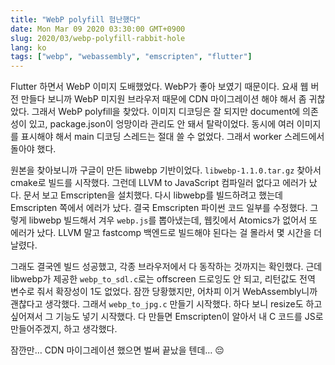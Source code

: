 ```yaml
---
title: "WebP polyfill 험난했다"
date: Mon Mar 09 2020 03:30:00 GMT+0900
slug: 2020/03/webp-polyfill-rabbit-hole
lang: ko
tags: ["webp", "webassembly", "emscripten", "flutter"]
---
```


Flutter 하면서 WebP 이미지 도배했었다. WebP가 좋아 보였기 때문이다.
요새 웹 버전 만들다 보니까 WebP 미지원 브라우저 때문에 CDN 마이그레이션 해야 해서 좀 귀찮았다. 그래서 WebP polyfill을 찾았다.
이미지 디코딩은 잘 되지만 document에 의존성이 있고, package.json이 엉망이라 관리도 안 돼서 탈락이었다.
동시에 여러 이미지를 표시해야 해서 main 디코딩 스레드는 절대 쓸 수 없었다. 그래서 worker 스레드에서 돌아야 했다.

원본을 찾아보니까 구글이 만든 libwebp 기반이었다.
`libwebp-1.1.0.tar.gz` 찾아서 cmake로 빌드를 시작했다.
그런데 LLVM to JavaScript 컴파일러 없다고 에러가 났다.
문서 보고 Emscripten을 설치했다.
다시 libwebp를 빌드하려고 했는데 Emscripten 쪽에서 에러가 났다.
결국 Emscripten 파이썬 코드 일부를 수정했다.
그렇게 libwebp 빌드해서 겨우 `webp.js`를 뽑아냈는데, 웹킷에서 Atomics가 없어서 또 에러가 났다.
LLVM 말고 fastcomp 백엔드로 빌드해야 된다는 걸 몰라서 몇 시간을 더 날렸다.

그래도 결국엔 빌드 성공했고, 각종 브라우저에서 다 동작하는 것까지는 확인했다.
근데 libwebp가 제공한 `webp_to_sdl.c`로는 offscreen 드로잉도 안 되고, 리턴값도 전역 변수로 줘서 확장성이 1도 없었다.
잠깐 당황했지만, 어차피 이거 WebAssembly니까 괜찮다고 생각했다.
그래서 `webp_to_jpg.c` 만들기 시작했다.
하다 보니 resize도 하고 싶어져서 그 기능도 넣기 시작했다.
다 만들면 Emscripten이 알아서 내 C 코드를 JS로 만들어주겠지, 하고 생각했다.

잠깐만… CDN 마이그레이션 했으면 벌써 끝났을 텐데… 😔

